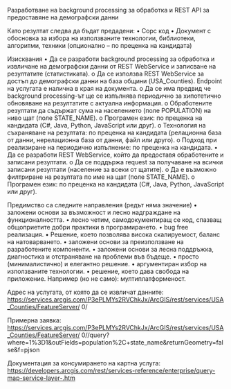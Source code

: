 Разработване на background processing за обработка и REST API за предоставяне на демографски
данни

Като резултат следва да бъдат предадени:
   • Сорс код
   • Документ с обосновка за избора на използваните технологии, библиотеки, алгоритми,
     техники (опционално – по преценка на кандидата)

Изисквания
   • Да се разработи background processing за обработка и извличане на демографски данни
     от REST WebService и записване на резултатите (статистиката).
        o Да се използва REST WebService за достъп до демографски данни на база общини
          (USA_Counties). Endpoint на услугата е налична в края на документа.
        o Да се има предвид че background processing-ът ще се изпълнява периодично за
          хипотетично обновяване на резултатите с актуална информация.
        o Обработените резултати да съдържат сума на населението (поле POPULATION) на
          ниво щат (поле STATE_NAME).
        o Програмен език: по преценка на кандидата (C#, Java, Python, JavaScript или друг).
        o Технология на съхраняване на резултата: по преценка на кандидата (релационна
          база от данни, нерелационна база от данни, файл или друго).
        o Подход при реализиране на периодично изпълнение: по преценка на кандидата.
   • Да се разработи REST WebService, който да предоставя обработените и записани
     резултати.
        o Да се поддържа request за получаване на всички записани резултати (население
          за всеки от щатите).
        o Да е възможно филтриране на резултата по име на щат (поле STATE_NAME).
        o Програмен език: по преценка на кандидата (C#, Java, Python, JavaScript или друг).

Предимство са следните направления (редът няма значение)
   • заложени основи за възможност и лесно надграждане на функционалността.
   • лесно четим, самодокументиращ се код, спазващ общоприетите добри практики в
     програмирането.
   • bug free реализация.
   • Решение, което позволява висока скалируемост, баланс на натоварването.
   • заложени основи за преизползване на разработените компоненти.
   • заложени основи за лесна поддръжка, диагностика и отстраняване на проблеми във
     бъдеще.
   • просто (минималистично) и елегантно решение.
   • аргументиран избор на използваните технологии.
   • решение, което дава свобода на приложение. Например (но не само):
     мултиплатформеност.

Адрес на услугата, от която да се извличат данните:
https://services.arcgis.com/P3ePLMYs2RVChkJx/ArcGIS/rest/services/USA_Counties/FeatureServer/
0/

Примерна заявка:
https://services.arcgis.com/P3ePLMYs2RVChkJx/ArcGIS/rest/services/USA_Counties/FeatureServer/
0//query?where=1%3D1&outFields=population%2C+state_name&returnGeometry=false&f=pjson

Документация за консумирането на картна услуга:
https://developers.arcgis.com/rest/services-reference/enterprise/query-map-service-layer-.htm
